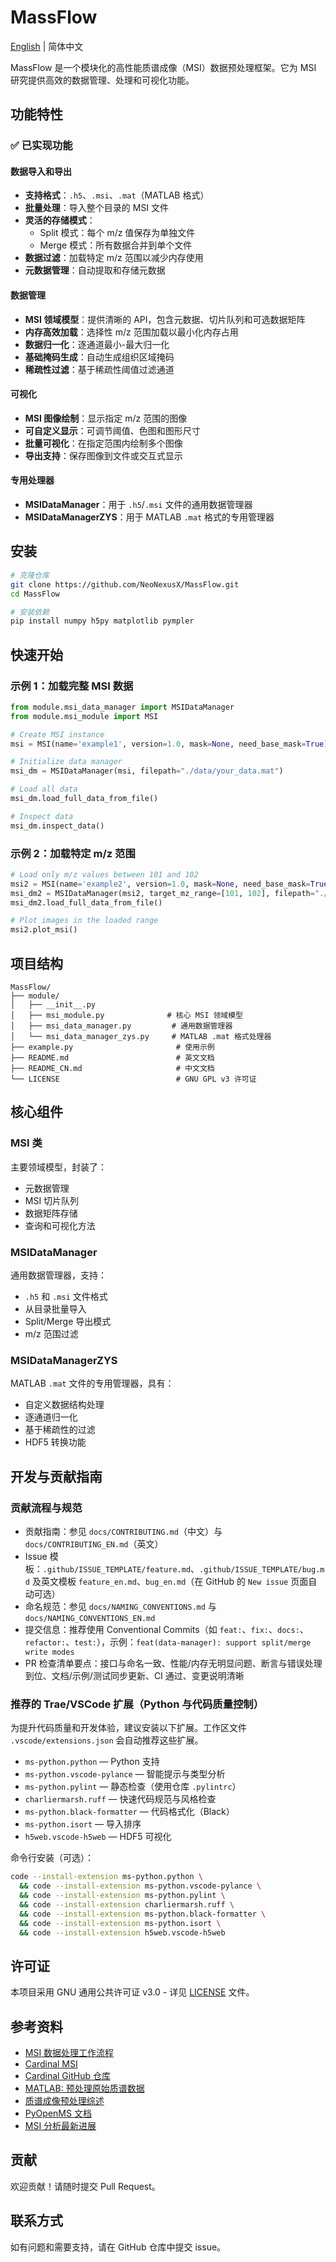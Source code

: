 # MassFlow

[English](README.md) | 简体中文

MassFlow 是一个模块化的高性能质谱成像（MSI）数据预处理框架。它为 MSI 研究提供高效的数据管理、处理和可视化功能。

## 功能特性

### ✅ 已实现功能

#### 数据导入和导出
- **支持格式**：`.h5`、`.msi`、`.mat`（MATLAB 格式）
- **批量处理**：导入整个目录的 MSI 文件
- **灵活的存储模式**：
  - Split 模式：每个 m/z 值保存为单独文件
  - Merge 模式：所有数据合并到单个文件
- **数据过滤**：加载特定 m/z 范围以减少内存使用
- **元数据管理**：自动提取和存储元数据

#### 数据管理
- **MSI 领域模型**：提供清晰的 API，包含元数据、切片队列和可选数据矩阵
- **内存高效加载**：选择性 m/z 范围加载以最小化内存占用
- **数据归一化**：逐通道最小-最大归一化
- **基础掩码生成**：自动生成组织区域掩码
- **稀疏性过滤**：基于稀疏性阈值过滤通道

#### 可视化
- **MSI 图像绘制**：显示指定 m/z 范围的图像
- **可自定义显示**：可调节阈值、色图和图形尺寸
- **批量可视化**：在指定范围内绘制多个图像
- **导出支持**：保存图像到文件或交互式显示

#### 专用处理器
- **MSIDataManager**：用于 `.h5`/`.msi` 文件的通用数据管理器
- **MSIDataManagerZYS**：用于 MATLAB `.mat` 格式的专用管理器

## 安装

```bash
# 克隆仓库
git clone https://github.com/NeoNexusX/MassFlow.git
cd MassFlow

# 安装依赖
pip install numpy h5py matplotlib pympler
```

## 快速开始

### 示例 1：加载完整 MSI 数据

```python
from module.msi_data_manager import MSIDataManager
from module.msi_module import MSI

# Create MSI instance
msi = MSI(name='example1', version=1.0, mask=None, need_base_mask=True)

# Initialize data manager
msi_dm = MSIDataManager(msi, filepath="./data/your_data.mat")

# Load all data
msi_dm.load_full_data_from_file()

# Inspect data
msi_dm.inspect_data()
```

### 示例 2：加载特定 m/z 范围

```python
# Load only m/z values between 101 and 102
msi2 = MSI(name='example2', version=1.0, mask=None, need_base_mask=True)
msi_dm2 = MSIDataManager(msi2, target_mz_range=[101, 102], filepath="./data/your_data.mat")
msi_dm2.load_full_data_from_file()

# Plot images in the loaded range
msi2.plot_msi()
```

## 项目结构

```
MassFlow/
├── module/
│   ├── __init__.py
│   ├── msi_module.py              # 核心 MSI 领域模型
│   ├── msi_data_manager.py         # 通用数据管理器
│   └── msi_data_manager_zys.py     # MATLAB .mat 格式处理器
├── example.py                       # 使用示例
├── README.md                        # 英文文档
├── README_CN.md                     # 中文文档
└── LICENSE                          # GNU GPL v3 许可证
```

## 核心组件

### MSI 类
主要领域模型，封装了：
- 元数据管理
- MSI 切片队列
- 数据矩阵存储
- 查询和可视化方法

### MSIDataManager
通用数据管理器，支持：
- `.h5` 和 `.msi` 文件格式
- 从目录批量导入
- Split/Merge 导出模式
- m/z 范围过滤

### MSIDataManagerZYS
MATLAB `.mat` 文件的专用管理器，具有：
- 自定义数据结构处理
- 逐通道归一化
- 基于稀疏性的过滤
- HDF5 转换功能

## 开发与贡献指南

### 贡献流程与规范
- 贡献指南：参见 `docs/CONTRIBUTING.md`（中文）与 `docs/CONTRIBUTING_EN.md`（英文）
- Issue 模板：`.github/ISSUE_TEMPLATE/feature.md`、`.github/ISSUE_TEMPLATE/bug.md` 及英文模板 `feature_en.md`、`bug_en.md`（在 GitHub 的 `New issue` 页面自动可选）
- 命名规范：参见 `docs/NAMING_CONVENTIONS.md` 与 `docs/NAMING_CONVENTIONS_EN.md`
- 提交信息：推荐使用 Conventional Commits（如 `feat:`、`fix:`、`docs:`、`refactor:`、`test:`），示例：`feat(data-manager): support split/merge write modes`
- PR 检查清单要点：接口与命名一致、性能/内存无明显问题、断言与错误处理到位、文档/示例/测试同步更新、CI 通过、变更说明清晰

### 推荐的 Trae/VSCode 扩展（Python 与代码质量控制）

为提升代码质量和开发体验，建议安装以下扩展。工作区文件 `.vscode/extensions.json` 会自动推荐这些扩展。

- `ms-python.python` — Python 支持
- `ms-python.vscode-pylance` — 智能提示与类型分析
- `ms-python.pylint` — 静态检查（使用仓库 `.pylintrc`）
- `charliermarsh.ruff` — 快速代码规范与风格检查
- `ms-python.black-formatter` — 代码格式化（Black）
- `ms-python.isort` — 导入排序
- `h5web.vscode-h5web` — HDF5 可视化

命令行安装（可选）：

```bash
code --install-extension ms-python.python \
  && code --install-extension ms-python.vscode-pylance \
  && code --install-extension ms-python.pylint \
  && code --install-extension charliermarsh.ruff \
  && code --install-extension ms-python.black-formatter \
  && code --install-extension ms-python.isort \
  && code --install-extension h5web.vscode-h5web
```

## 许可证

本项目采用 GNU 通用公共许可证 v3.0 - 详见 [LICENSE](LICENSE) 文件。

## 参考资料

- [MSI 数据处理工作流程](https://pleinelune-r.github.io/2025/08/05/MSI%E6%95%B0%E6%8D%AE%E5%A4%84%E7%90%86%E6%B5%81%E7%A8%8B/)
- [Cardinal MSI](https://cardinalmsi.org/)
- [Cardinal GitHub 仓库](https://github.com/kuwisdelu/Cardinal/tree/devel/R)
- [MATLAB: 预处理原始质谱数据](https://www.mathworks.com/help/bioinfo/ug/preprocessing-raw-mass-spectrometry-data.html)
- [质谱成像预处理综述](https://www.sciencedirect.com/science/article/pii/S0169743921001015)
- [PyOpenMS 文档](https://pyopenms.readthedocs.io/en/latest/user_guide/background.html#why-use-openms)
- [MSI 分析最新进展](https://pubs.acs.org/doi/10.1021/jasms.4c00314)

## 贡献

欢迎贡献！请随时提交 Pull Request。

## 联系方式

如有问题和需要支持，请在 GitHub 仓库中提交 issue。
